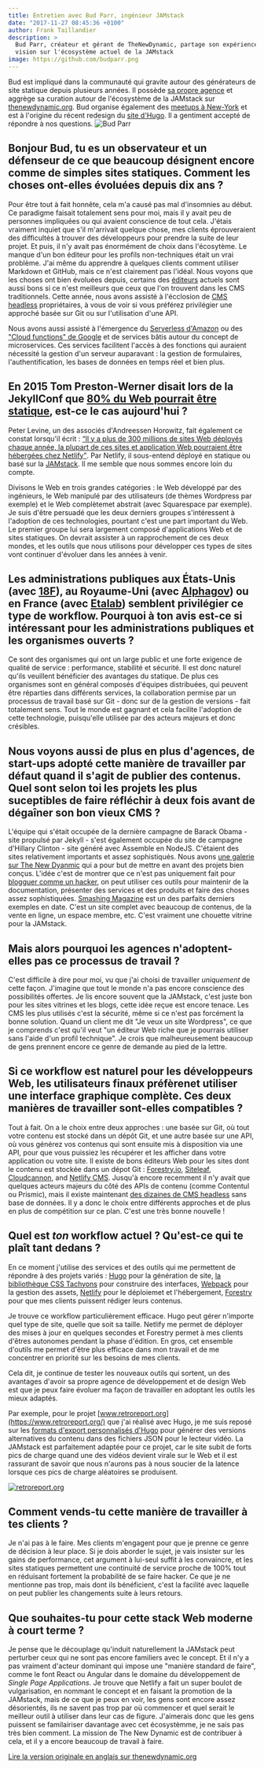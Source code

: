 ```yaml
---
title: Entretien avec Bud Parr, ingénieur JAMstack
date: "2017-11-27 08:45:36 +0100"
author: Frank Taillandier
description: >
  Bud Parr, créateur et gérant de TheNewDynamic, partage son expérience et sa
  vision sur l'écosystème actuel de la JAMstack
image: https://github.com/budparr.png
---
```


Bud est impliqué dans la communauté qui gravite autour des générateurs de site
statique depuis plusieurs années. Il possède [sa propre
agence](https://www.thenewdynamic.com/) et aggrège sa curation autour de
l'écosystème de la JAMstack sur [thenewdynamic.org](https://thenewdynamic.org).
Bud organise également des [meetups à
New-York](http://www.meetup.com/the-new-dynamic/) et est à l'origine du récent
redesign du [site d'Hugo](https://gohugo.io/). Il a gentiment accepté de
répondre à nos questions.
![Bud Parr](https://github.com/budparr.png)

## Bonjour Bud, tu es un observateur et un défenseur de ce que beaucoup désignent encore comme de simples sites statiques. Comment les choses ont-elles évoluées depuis dix ans ?

Pour être tout à fait honnête, cela m'a causé pas mal d'insomnies au début. Ce
paradigme faisait totalement sens pour moi, mais il y avait peu de personnes
impliquées ou qui avaient conscience de tout cela. J'étais vraiment inquiet que
s'il m'arrivait quelque chose, mes clients éprouveraient des difficultés à
trouver des développeurs pour prendre la suite de leur projet. Et puis, il n'y
avait pas énormément de choix dans l'écosytème. Le manque d'un bon éditeur pour
les profils non-techniques était un vrai problème. J'ai même du apprendre à
quelques clients comment utiliser Markdown et GitHub, mais ce n'est clairement
pas l'idéal.
Nous voyons que les choses ont bien évoluées depuis, certains des
[éditeurs](https://thenewdynamic.org/tools/content-management/) actuels sont
aussi bons si ce n'est meilleurs que ceux que l'on trouvent dans les CMS
traditionnels. Cette année, nous avons assisté à l'écclosion de [CMS headless](https://www.thenewdynamic.org/tools/content-management/headless-cms/)
propriétaires, à vous de voir si vous préférez privilégier une approché basée
sur Git ou sur l'utilisation d'une API.

Nous avons aussi assisté à l'émergence du [Serverless
d'Amazon](https://aws.amazon.com/serverless/) ou des ["Cloud functions" de
Google](https://cloud.google.com/functions/) et de services bâtis autour du
concept de microservices. Ces services facilitent l'accès à des fonctions qui
auraient nécessité la gestion d'un serveur auparavant : la gestion de
formulaires, l'authentification, les bases de données en temps réel et bien
plus.

## En 2015 Tom Preston-Werner disait lors de la JekyllConf que [80% du Web pourrait être statique](https://www.youtube.com/watch?v=BMve1OCKj6M&t=39m55s), est-ce le cas aujourd'hui ?

Peter Levine, un des associés d'Andreessen Horowitz, fait également ce constat
lorsqu'il écrit : [<q>Il y a plus de 300 millions de sites Web déployés chaque
année, la plupart de ces sites et application Web pourraient être hébergées chez
Netlify</q>](https://a16z.com/2017/08/09/netlify/). Par Netlify, il sous-entend
déployé en statique ou basé sur la [JAMstack](https://jamstack.org/). Il me
semble que nous sommes encore loin du compte.

Divisons le Web en trois grandes catégories : le Web développé par des
ingénieurs, le Web manipulé par des utilisateurs (de thèmes Wordpress par
exemple) et le Web complètemet abstrait (avec Squarespace par exemple). Je suis
d'être persuadé que les deux derniers groupes s'intéressent à l'adoption de ces
technologies, pourtant c'est une part important du Web. Le premier groupe lui
sera largement composé d'applications Web et de sites statiques. On devrait
assister à un rapprochement de ces deux mondes, et les outils que nous utilisons
pour développer ces types de sites vont continuer d'évoluer dans les années à
venir.

## Les administrations publiques aux États-Unis (avec [18F](https://18f.gsa.gov/)), au Royaume-Uni (avec [Alphagov](https://github.com/alphagov)) ou en France (avec [Etalab](https://www.etalab.gouv.fr)) semblent privilégier ce type de workflow. Pourquoi à ton avis est-ce si intéressant pour les administrations publiques et les organismes ouverts ?

Ce sont des organismes qui ont un large public et une forte exigence de qualité
de service : performance, stabilité et sécurité. Il est donc naturel qu'ils
veuillent bénéficier des avantages du statique. De plus ces organismes sont en
général composés d'équipes distribuées, qui peuvent être réparties dans
différents services, la collaboration permise par un processus de travail basé
sur Git - donc sur de la gestion de versions -  fait totalement sens. Tout le
monde est gagnant et cela facilite l'adoption de cette technologie, puisqu'elle
utilisée par des acteurs majeurs et donc crésibles.

## Nous voyons aussi de plus en plus d'agences, de start-ups adopté cette manière de travailler par défaut quand il s'agit de publier des contenus. Quel sont selon toi les projets les plus suceptibles de faire réfléchir à deux fois avant de dégaîner son bon vieux CMS ?

L'équipe qui s'était occupée de la dernière campagne de Barack Obama - site
propulsé par Jekyll - s'est également occupée du site de campagne d'Hillary
Clinton - site généré avec Assemble en NodeJS. C'étaient des sites relativement
importants et assez sophistiqués. Nous avons [une galerie sur The New
Dyanmic](https://www.thenewdynamic.org/showcase/) qui a pour but de mettre en
avant des projets bien conçus. L'idée c'est de montrer que ce n'est pas
uniquement fait pour [blogguer comme un
hacker](http://tom.preston-werner.com/2008/11/17/blogging-like-a-hacker.html),
on peut utiliser ces outils pour maintenir de la documentation, présenter des
services et des produits et faire des choses assez sophistiquées. [Smashing
Magazine](https://www.smashingmagazine.com/) est un des parfaits derniers
exemples en date. C'est un site complet avec beaucoup de contenus, de la vente
en ligne, un espace membre, etc. C'est vraiment une chouette vitrine pour la
JAMstack.

## Mais alors pourquoi les agences n'adoptent-elles pas ce processus de travail ?

C'est difficile à dire pour moi, vu que j'ai choisi de travailler _uniquement_
de cette façon. J'imagine que tout le monde n'a pas encore conscience des
possibilités offertes. Je lis encore souvent que la JAMstack, c'est juste bon
pour les sites vitrines et les blogs, cette idée reçue est encore tenace. Les
CMS les plus utilisés c'est la sécurité, même si ce n'est pas forcément la bonne
solution. Quand un client me dit "Je veux un site Wordpress", ce que je
comprends c'est qu'il veut "un éditeur Web riche que je pourrais utiliser sans
l'aide d'un profil technique". Je crois que malheureusement beaucoup de
gens prennent encore ce genre de demande au pied de la lettre.

## Si ce workflow est naturel pour les développeurs Web, les utilisateurs finaux préfèrenet utiliser une interface graphique complète. Ces deux manières de travailler sont-elles compatibles ?

Tout à fait. On a le choix entre deux approches : une basée sur Git, où tout
votre contenu est stocké dans un dépôt Git, et une autre basée sur une API, où
vous générez vos contenus qui sont ensuite mis à disposition via une API, pour
que vous puissiez les récupérer et les afficher dans votre application ou votre
site. Il existe de bons éditeurs Web pour les sites dont le contenu est stockée
dans un dépot Git : [Forestry.io](https://forestry.io/),
[Siteleaf](https://siteleaf.com), [Cloudcannon](https://cloudcannon.com), and
[Netlify CMS](http://netlifycms.org/). Jusqu'à encore recemment il n'y avait que
quelques acteurs majeurs du côté des APIs de contenu (comme Contentul ou
Prismic), mais il existe maintenant [des dizaines de CMS
headless](https://www.thenewdynamic.org/tools/content-management/headless-cms/)
sans base de données. Il y a donc le choix entre différents approches et de plus
en plus de compétition sur ce plan. C'est une très bonne nouvelle !

## Quel est _ton_ workflow actuel ? Qu'est-ce qui te plaît tant dedans ?

En ce moment j'utilise des services et des outils qui me permettent de répondre à
des projets variés : [Hugo](https://gohugo.io) pour la génération de site, [la
bibliothèque CSS Tachyons](http://tachyons.io/) pour construire des interfaces,
[Webpack](https://Webpack.js.org/) pour la gestion des assets,
[Netlify](https://netlify.com) pour le déploiemet et l'hébergement,
[Forestry](https://forestry.io/) pour que mes clients puissent rédiger leurs
contenus.

Je trouve ce workflow particulièrement efficace. Hugo peut gérer n'importe quel
type de site, quelle que soit sa taille. Netlify me permet de déployer des mises à
jour en quelques secondes et Forestry permet à mes clients d'êtres autonomes
pendant la phase d'édition. En gros, cet ensemble d'outils me permet d'être plus efficace
dans mon travail et de me concentrer en priorité sur les besoins de mes clients.

Cela dit, je continue de tester les nouveaux outils qui sortent, un des
avantages d'avoir sa propre agence de développement et de design Web est que je
peux faire évoluer ma façon de travailler en adoptant les outils les mieux
adaptés.

Par exemple, pour le projet [www.retroreport.org](https://www.retroreport.org/)
que j'ai réalisé avec Hugo, je me suis reposé sur les [formats d'export
personnalisés d'Hugo](https://gohugo.io/templates/output-formats/) pour générer
des versions alternatives du contenu dans des fichiers JSON pour le lecteur
vidéo. La JAMstack est parfaitement adaptée pour ce projet, car le site subit de
forts pics de charge quand une des vidéos devient virale sur le Web et il est
rassurant de savoir que nous n'aurons pas à nous soucier de la latence lorsque
ces pics de charge aléatoires se produisent.

[![retroreport.org](https://www.thenewdynamic.org/uploads/retroreportorg.jpg)](https://www.retroreport.org)

## Comment vends-tu cette manière de travailler à tes clients ?

Je n'ai pas à le faire. Mes clients m'engagent pour que je prenne ce genre de
décision à leur place. Si je dois aborder le sujet, je vais insister sur les
gains de performance, cet argument à lui-seul suffit à les convaincre, et les
sites statiques permettent une continuité de service proche de 100% tout en
réduisant fortement la probabilité de se faire hacker. Ce que je ne mentionne
pas trop, mais dont ils bénéficient, c'est la facilité avec laquelle on peut
publier les changements suite à leurs retours.

## Que souhaites-tu pour cette stack Web moderne à court terme ?

Je pense que le découplage qu'induit naturellement la JAMstack peut perturber
ceux qui ne sont pas encore familiers avec le concept. Et il n'y a pas vraiment
d'acteur dominant qui impose une "manière standard de faire", comme le font React ou Angular
dans le domaine du développement de *Single Page Applications*. Je trouve que Netlify a fait un
super boulot de vulgarisation, en nommant le concept et en faisant la promotion de la
JAMstack, mais de ce que je peux en voir, les gens sont encore assez
désorientés, ils ne savent pas trop par où commencer et quel serait le meilleur
outil à utiliser dans leur cas de figure. J'aimerais donc que les gens puissent
se familairiser davantage avec cet écosystèmme, je ne sais pas très bien comment. La
mission de The New Dynamic est de contribuer à cela, et il y a encore beaucoup
de travail à faire.

[Lire la version originale en anglais sur thenewdynamic.org](https://www.thenewdynamic.org/article/interview-bud-parr/)
